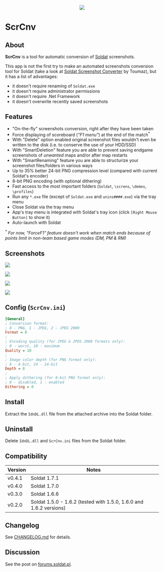 <div align="center">
    <img src="https://apps.soldat2d.com/projects/scrcnv/logo/48x48.png">
</div>

# ScrCnv

## About

**ScrCnv** is a tool for automatic conversion of [Soldat](https://github.com/Soldat/soldat) screenshots.

This app is not the first try to make an automated screenshots conversion tool for Soldat (take a look at [Soldat Screenshot Converter](https://forums.soldat.pl/index.php?topic=35377.0) by Toumaz), but it has a list of advantages:

- it doesn't require renaming of `Soldat.exe`
- it doesn't require administrator permissions
- it doesn't require .Net Framework
- it doesn't overwrite recently saved screenshots

## Features

- "On-the-fly" screenshots conversion, right after they have been taken
- Force displaying of scoreboard (_"F1 menu"_) at the end of the match<sup>*</sup>
- With "Delete" option enabled original screenshot files wouldn't even be written to the disk (i.e. to conserve the use of your HDD/SSD)
- With "SmartDeletion" feature you are able to prevent saving endgame screenshots of _unwanted_ maps and/or after map restarts
- With "SmartRenaming" feature you are able to structurize your screenshot files/folders in various ways
- Up to 35% better 24-bit PNG compression level (compared with current Soldat's encoder)
- 8-bit PNG encoding (with optional dithering)
- Fast access to the most important folders (`Soldat`, `\screns`, `\demos`, `\profiles`)
- Run any `*.exe` file (except of `Soldat.exe` and `unins####.exe`) via the tray menu
- Close Soldat via the tray menu
- App's tray menu is integrated with Soldat's tray icon (click `[Right Mouse Button]` to show it)
- Auto-launch with Soldat

_<sup>*</sup> For now, "ForceF1" feature doesn't work when match ends because of points limit in non-team based game modes (DM, PM & RM)_

## Screenshots

![](https://apps.soldat2d.com/projects/scrcnv/screenshots/v041_1.png)

![](https://apps.soldat2d.com/projects/scrcnv/screenshots/v041_2.png)

![](https://apps.soldat2d.com/projects/scrcnv/screenshots/v041_3.png)

![](https://apps.soldat2d.com/projects/scrcnv/screenshots/v041_4.gif)


## Config (`ScrCnv.ini`)

```ini
[General]
; Conversion format:
; 0 - PNG, 1 - JPEG, 2 - JPEG 2000
Format = 0
;
; Encoding quality (for JPEG & JPEG 2000 formats only):
; 0 - worst, 10 - maximum
Quality = 10
;
; Image color depth (for PNG format only):
; 8 - 8-bit, 24 - 24-bit
Depth = 8
;
; Apply dithering (for 8-bit PNG format only):
; 0 - disabled, 1 - enabled
Dithering = 0
```

## Install

Extract the `IdnDL.dll` file from the attached archive into the Soldat folder.

## Uninstall

Delete `IdnDL.dll` and `ScrCnv.ini` files from the Soldat folder.

## Compatibility

 Version    | Notes
----------- | -----------
| v0.4.1    | Soldat 1.7.1
| v0.4.0    | Soldat 1.7.0
| v0.3.0    | Soldat 1.6.6
| v0.2.0    | Soldat 1.5.0 - 1.6.2 (tested with 1.5.0, 1.6.0 and 1.6.2 versions)

## Changelog

See [CHANGELOG.md](CHANGELOG.md) for details.

## Discussion

See the post on [forums.soldat.pl](https://forums.soldat.pl/index.php?topic=41620.0).
